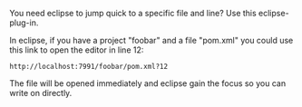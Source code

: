 You need eclipse to jump quick to a specific file and line? Use this eclipse-plug-in.

In eclipse, if you have a project "foobar" and a file "pom.xml" you could use this link to open the editor in line 12:

    http://localhost:7991/foobar/pom.xml?12

The file will be opened immediately and eclipse gain the focus so you can write on directly.
